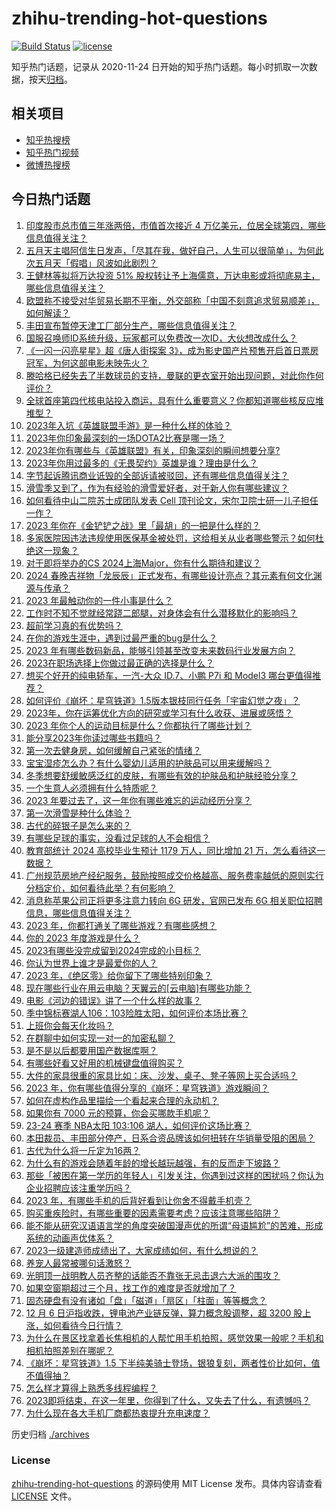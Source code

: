 # zhihu-trending-hot-questions

[![Build Status](https://github.com/justjavac/zhihu-trending-hot-questions/workflows/ci/badge.svg?branch=master)](https://github.com/justjavac/zhihu-trending-hot-questions/actions)
[![license](https://img.shields.io/github/license/justjavac/zhihu-trending-hot-questions)](https://github.com/justjavac/zhihu-trending-hot-questions/blob/master/LICENSE)

知乎热门话题，记录从 2020-11-24
日开始的知乎热门话题。每小时抓取一次数据，按天[归档](./archives)。

## 相关项目

- [知乎热搜榜](https://github.com/justjavac/zhihu-trending-top-search)
- [知乎热门视频](https://github.com/justjavac/zhihu-trending-hot-video)
- [微博热搜榜](https://github.com/justjavac/weibo-trending-hot-search)

## 今日热门话题

<!-- BEGIN -->
<!-- 最后更新时间 Thu Dec 07 2023 05:13:11 GMT+0800 (China Standard Time) -->

1. [印度股市总市值三年涨两倍，市值首次接近 4 万亿美元，位居全球第四，哪些信息值得关注？](https://www.zhihu.com/question/633560419)
1. [五月天主唱阿信生日发声，「尽其在我，做好自己，人生可以很简单」，为何此次五月天「假唱」风波如此剧烈？](https://www.zhihu.com/question/633535477)
1. [王健林等拟将万达投资 51% 股权转让予上海儒意，万达电影或将彻底易主，哪些信息值得关注？](https://www.zhihu.com/question/633578606)
1. [欧盟称不接受对华贸易长期不平衡，外交部称「中国不刻意追求贸易顺差」，如何解读？](https://www.zhihu.com/question/633573671)
1. [丰田宣布暂停天津工厂部分生产，哪些信息值得关注？](https://www.zhihu.com/question/633346896)
1. [国服召唤师ID系统升级，玩家都可以免费改一次ID，大伙想改成什么？](https://www.zhihu.com/question/633361428)
1. [《一闪一闪亮星星》超《唐人街探案 3》，成为影史国产片预售开启首日票房冠军，为何这部电影未映先火？](https://www.zhihu.com/question/633532568)
1. [滕哈格已经失去了半数球员的支持，曼联的更衣室开始出现问题，对此你作何评价？](https://www.zhihu.com/question/633370237)
1. [全球首座第四代核电站投入商运，具有什么重要意义？你都知道哪些核反应堆堆型？](https://www.zhihu.com/question/633560820)
1. [2023年入坑《英雄联盟手游》是一种什么样的体验？](https://www.zhihu.com/question/633418437)
1. [2023年你印象最深刻的一场DOTA2比赛是哪一场？](https://www.zhihu.com/question/633429043)
1. [2023年你有哪些与《英雄联盟》有关，印象深刻的瞬间想要分享?](https://www.zhihu.com/question/633418367)
1. [2023年你用过最多的《无畏契约》英雄是谁？理由是什么？](https://www.zhihu.com/question/633418505)
1. [字节起诉腾讯商业诋毁的全部诉请被驳回，还有哪些信息值得关注？](https://www.zhihu.com/question/633368823)
1. [滑雪季又到了，作为有经验的滑雪爱好者，对于新人你有哪些建议？](https://www.zhihu.com/question/630059730)
1. [如何看待中山二院苏士成团队发表 Cell 顶刊论文，宋尔卫院士研一儿子担任一作？](https://www.zhihu.com/question/633543822)
1. [2023 年你在《金铲铲之战》里「最胡」的一把是什么样的？](https://www.zhihu.com/question/633418585)
1. [多家医院因违法违规使用医保基金被处罚，这给相关从业者哪些警示？如何杜绝这一现象？](https://www.zhihu.com/question/633389690)
1. [对于即将举办的CS 2024上海Major，你有什么期待和建议？](https://www.zhihu.com/question/633384882)
1. [2024 春晚吉祥物「龙辰辰」正式发布，有哪些设计亮点？其元素有何文化渊源与传承？](https://www.zhihu.com/question/633547293)
1. [2023 年最触动你的一件小事是什么？](https://www.zhihu.com/question/633551007)
1. [工作时不知不觉就经常跷二郎腿，对身体会有什么潜移默化的影响吗？](https://www.zhihu.com/question/630132663)
1. [超前学习真的有优势吗？](https://www.zhihu.com/question/632387982)
1. [在你的游戏生涯中，遇到过最严重的bug是什么？](https://www.zhihu.com/question/630008109)
1. [2023 年有哪些数码新品，能够引领甚至改变未来数码行业发展方向？](https://www.zhihu.com/question/633578679)
1. [2023在职场选择上你做过最正确的选择是什么？](https://www.zhihu.com/question/632784334)
1. [想买个好开的纯电轿车，一汽-大众 ID.7、小鹏 P7i 和 Model3 哪台更值得推荐？](https://www.zhihu.com/question/633617231)
1. [如何评价《崩坏：星穹铁道》1.5版本银枝同行任务「宇宙幻觉之夜」？](https://www.zhihu.com/question/633541196)
1. [2023年，你在运筹优化方向的研究或学习有什么收获、进展或感悟？](https://www.zhihu.com/question/633069948)
1. [2023 年你个人的运动目标是什么？你都执行了哪些计划？](https://www.zhihu.com/question/633293018)
1. [能分享2023年你读过哪些书籍吗？](https://www.zhihu.com/question/633545382)
1. [第一次去健身房，如何缓解自己紧张的情绪？](https://www.zhihu.com/question/632055975)
1. [宝宝湿疹怎么办？有什么婴幼儿适用的护肤品可以用来缓解吗？](https://www.zhihu.com/question/633222537)
1. [冬季想要舒缓敏感泛红的皮肤，有哪些有效的护肤品和护肤经验分享？](https://www.zhihu.com/question/630322847)
1. [一个生意人必须拥有什么特质呢？](https://www.zhihu.com/question/430383988)
1. [2023 年要过去了，这一年你有哪些难忘的运动经历分享？](https://www.zhihu.com/question/633293009)
1. [第一次滑雪是种什么体验？](https://www.zhihu.com/question/631725174)
1. [古代的碎银子是怎么来的？](https://www.zhihu.com/question/564087969)
1. [有哪些足球的事实，没看过足球的人不会相信？](https://www.zhihu.com/question/306957425)
1. [教育部统计 2024 高校毕业生预计 1179 万人，同比增加 21 万，怎么看待这一数据？](https://www.zhihu.com/question/633396511)
1. [广州规范房地产经纪服务，鼓励按照成交价格越高、服务费率越低的原则实行分档定价，如何看待此举？有何影响？](https://www.zhihu.com/question/633406702)
1. [消息称苹果公司正将更多注意力转向 6G 研发，官网已发布 6G 相关职位招聘信息，哪些信息值得关注？](https://www.zhihu.com/question/633339943)
1. [2023 年，你都打通关了哪些游戏？有哪些感想？](https://www.zhihu.com/question/633402755)
1. [你的 2023 年度游戏是什么？](https://www.zhihu.com/question/633376685)
1. [2023有哪些没完成留到2024完成的小目标？](https://www.zhihu.com/question/633554567)
1. [你认为世界上谁才是最爱你的人？](https://www.zhihu.com/question/627624512)
1. [2023 年，《绝区零》给你留下了哪些特别印象？](https://www.zhihu.com/question/633394620)
1. [现在哪些行业在用云电脑？天翼云的[云电脑]有哪些功能？](https://www.zhihu.com/question/633342672)
1. [电影《河边的错误》讲了一个什么样的故事？](https://www.zhihu.com/question/627170582)
1. [季中锦标赛湖人106：103险胜太阳，如何评价本场比赛？](https://www.zhihu.com/question/633546983)
1. [上班你会每天化妆吗？](https://www.zhihu.com/question/626833166)
1. [在群聊中如何实现一对一的加密私聊？](https://www.zhihu.com/question/633220785)
1. [是不是以后都要用国产数据库啊？](https://www.zhihu.com/question/628119216)
1. [有哪些好看又好用的机械键盘值得购买？](https://www.zhihu.com/question/632456161)
1. [大件的家具很重的家具比如：床、沙发、桌子、凳子等网上买合适吗？](https://www.zhihu.com/question/439706144)
1. [2023 年，你有哪些值得分享的《崩坏：星穹铁道》游戏瞬间？](https://www.zhihu.com/question/633414033)
1. [如何在虚构作品里描绘一个看起来合理的永动机？](https://www.zhihu.com/question/626755827)
1. [如果你有 7000 元的预算，你会买哪款手机呢？](https://www.zhihu.com/question/630422885)
1. [23-24 赛季 NBA太阳 103:106 湖人，如何评价这场比赛？](https://www.zhihu.com/question/633523171)
1. [本田裁员、丰田部分停产，日系合资品牌该如何扭转在华销量受阻的困局？](https://www.zhihu.com/question/633214548)
1. [古代为什么将一斤定为16两？](https://www.zhihu.com/question/633172439)
1. [为什么有的游戏会随着年龄的增长越玩越强，有的反而走下坡路？](https://www.zhihu.com/question/633535077)
1. [那些「被困在第一学历的年轻人」引发关注，你遇到过这样的困扰吗？你认为企业招聘应该注重学历吗？](https://www.zhihu.com/question/633358553)
1. [2023 年，有哪些手机的后背好看到让你舍不得戴手机壳？](https://www.zhihu.com/question/633406695)
1. [购买重疾险时，有哪些重要的因素需要考虑？应该注意哪些陷阱？](https://www.zhihu.com/question/633242146)
1. [能不能从研究汉语语言学的角度突破国漫声优的所谓“母语尴尬”的苦难，形成系统的动画声优体系？](https://www.zhihu.com/question/632851556)
1. [2023一级建造师成绩出了，大家成绩如何，有什么想说的？](https://www.zhihu.com/question/633373705)
1. [养宠人最常被哪句话激怒？](https://www.zhihu.com/question/631475352)
1. [光明顶一战明教人员齐整的话能否不靠张无忌击退六大派的围攻？](https://www.zhihu.com/question/627150069)
1. [如果空窗期超过三个月，找工作的难度是否就增加了？](https://www.zhihu.com/question/632472638)
1. [固态硬盘有没有诸如「盘」「磁道」「扇区」「柱面」等等概念？](https://www.zhihu.com/question/632011675)
1. [12 月 6 日沪指收跌，锂电池产业链反弹，算力概念股调整，超 3200 股上涨，如何看待今日行情？](https://www.zhihu.com/question/633519255)
1. [为什么在景区找拿着长焦相机的人帮忙用手机拍照，感觉效果一般呢？手机和相机拍照差别在哪呢？](https://www.zhihu.com/question/631931532)
1. [《崩坏：星穹铁道》1.5 下半纯美骑士登场，银狼复刻，两者性价比如何，值不值得抽？](https://www.zhihu.com/question/633389063)
1. [怎么样才算得上熟悉多线程编程？](https://www.zhihu.com/question/22375509)
1. [2023即将结束，在这一年里，你得到了什么，又失去了什么，有遗憾吗？](https://www.zhihu.com/question/633514130)
1. [为什么现在各大手机厂商都热衷提升充电速度？](https://www.zhihu.com/question/633142704)

<!-- END -->

历史归档 [./archives](./archives)

### License

[zhihu-trending-hot-questions](https://github.com/justjavac/zhihu-trending-hot-questions)
的源码使用 MIT License 发布。具体内容请查看 [LICENSE](./LICENSE) 文件。
